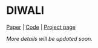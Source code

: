 # DIWALI

[Paper](https://huggingface.co/papers/2509.17399) | [Code](https://github.com/pramitsahoo/culture-evaluation) | [Project page](https://nlip-lab.github.io/nlip/publications/diwali/)


_More details will be updated soon._
